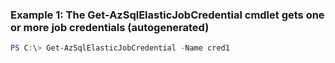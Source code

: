 ### Example 1: The Get-AzSqlElasticJobCredential cmdlet gets one or more job credentials (autogenerated)
```powershell
PS C:\> Get-AzSqlElasticJobCredential -Name cred1
```

